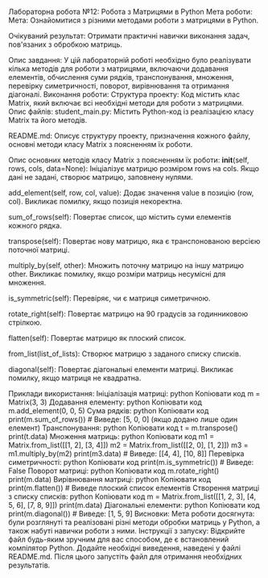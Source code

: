 Лабораторна робота №12: Робота з Матрицями в Python
Мета роботи:
Мета:
Ознайомитися з різними методами роботи з матрицями в Python.

Очікуваний результат:
Отримати практичні навички виконання задач, пов'язаних з обробкою матриць.

Опис завдання:
У цій лабораторній роботі необхідно було реалізувати кілька методів для роботи з матрицями, включаючи додавання елементів, обчислення суми рядків, транспонування, множення, перевірку симетричності, поворот, вирівнювання та отримання діагоналі.
Виконання роботи:
Структура проекту:
Код містить клас Matrix, який включає всі необхідні методи для роботи з матрицями.
Опис файлів:
student_main.py:
Містить Python-код із реалізацією класу Matrix та його методів.

README.md:
Описує структуру проекту, призначення кожного файлу, основні методи класу Matrix з поясненням їх роботи.

Опис основних методів класу Matrix з поясненням їх роботи:
__init__(self, rows, cols, data=None):
Ініціалізує матрицю розміром rows на cols. Якщо дані не задані, створює матрицю, заповнену нулями.

add_element(self, row, col, value):
Додає значення value в позицію (row, col). Викликає помилку, якщо позиція некоректна.

sum_of_rows(self):
Повертає список, що містить суми елементів кожного рядка.

transpose(self):
Повертає нову матрицю, яка є транспонованою версією поточної матриці.

multiply_by(self, other):
Множить поточну матрицю на іншу матрицю other. Викликає помилку, якщо розміри матриць несумісні для множення.

is_symmetric(self):
Перевіряє, чи є матриця симетричною.

rotate_right(self):
Повертає матрицю на 90 градусів за годинниковою стрілкою.

flatten(self):
Повертає матрицю як плоский список.

from_list(list_of_lists):
Створює матрицю з заданого списку списків.

diagonal(self):
Повертає діагональні елементи матриці. Викликає помилку, якщо матриця не квадратна.

Приклади використання:
Ініціалізація матриці:
python
Копіювати код
m = Matrix(3, 3)
Додавання елементу:
python
Копіювати код
m.add_element(0, 0, 5)
Сума рядків:
python
Копіювати код
print(m.sum_of_rows())  # Виведе: [5, 0, 0] (якщо додано лише один елемент)
Транспонування:
python
Копіювати код
t = m.transpose()
print(t.data)
Множення матриць:
python
Копіювати код
m1 = Matrix.from_list([[1, 2], [3, 4]])
m2 = Matrix.from_list([[2, 0], [1, 2]])
m3 = m1.multiply_by(m2)
print(m3.data)  # Виведе: [[4, 4], [10, 8]]
Перевірка симетричності:
python
Копіювати код
print(m.is_symmetric())  # Виведе: False
Поворот матриці:
python
Копіювати код
m.rotate_right()
print(m.data)
Вирівнювання матриці:
python
Копіювати код
print(m.flatten())  # Виведе плоский список елементів
Створення матриці з списку списків:
python
Копіювати код
m = Matrix.from_list([[1, 2, 3], [4, 5, 6], [7, 8, 9]])
print(m.data)
Діагональні елементи:
python
Копіювати код
print(m.diagonal())  # Виведе: [1, 5, 9]
Висновки:
Мета роботи досягнута: були розглянуті та реалізовані різні методи обробки матриць у Python, а також набуті навички роботи з ними.
Інструкції з запуску:
Відкрийте файл будь-яким зручним для вас способом, де є встановлений компілятор Python. Додайте необхідні виведення, наведені у файлі README.md. Після цього запустіть файл для отримання необхідних результатів.
